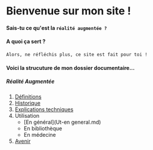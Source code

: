 # Bienvenue sur mon site !

#### Sais-tu ce qu'est la `réalité augmentée ?`
#### A quoi ça sert ?
#### 
```
Alors, ne réfléchis plus, ce site est fait pour toi !
```

#### Voici la strucuture de mon dossier documentaire...
##### Réalité Augmentée
1. [Définitions](Definition.md)
2. [Historique](Histoire.md)
3. [Explications techniques](Fonctionnement.md)
4. Utilisation
   * [En général](Ut-en general.md)
   * En bibliothèque
   * En médecine
 5. [Avenir](Avenir.md)
